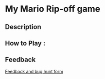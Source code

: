 # My Mario Rip-off game

## Description

## How to Play :
[](my_game.exe)
## Feedback
[Feedback and bug hunt form](https://docs.google.com/forms/d/e/1FAIpQLSeP-pPOPtx0GhmfYvrr_yK4BRgCTDhv-e0wEMdNyaSzMS0kPw/viewform?usp=sf_link)
